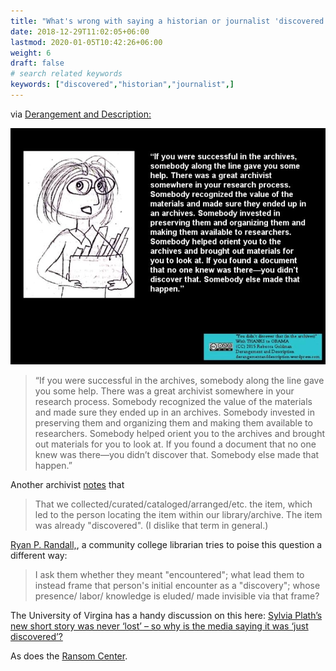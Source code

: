 ```yaml
---
title: "What's wrong with saying a historian or journalist 'discovered' an item in the archives?"
date: 2018-12-29T11:02:05+06:00
lastmod: 2020-01-05T10:42:26+06:00
weight: 6
draft: false
# search related keywords
keywords: ["discovered","historian","journalist",]
---
```


via [Derangement and Description:](https://derangementanddescription.wordpress.com/2015/06/16/you-didnt-discover-that-in-the-archives/)

![image example](img-1.jpg "image")

> “If you were successful in the archives, somebody along the line gave you some help. There was a great archivist somewhere in your research process. Somebody recognized the value of the materials and made sure they ended up in an archives. Somebody invested in preserving them and organizing them and making them available to researchers. Somebody helped orient you to the archives and brought out materials for you to look at. If you found a document that no one knew was there—you didn’t discover that. Somebody else made that happen.”

Another archivist [notes](https://twitter.com/AceOnFire77/status/1300537848072941568) that

> That we collected/curated/cataloged/arranged/etc. the item, which led to the person locating the item within our library/archive. The item was already "discovered". (I dislike that term in general.)

[Ryan P. Randall,](https://twitter.com/foureyedsoul), a community college librarian tries to poise this question a different way:

> I ask them whether they meant "encountered"; what lead them to instead frame that person's initial encounter as a "discovery"; whose presence/ labor/ knowledge is eluded/ made invisible via that frame?

The University of Virgina has a handy discussion on this here: [Sylvia Plath’s new short story was never ‘lost’ – so why is the media saying it was ‘just discovered’?](https://news.library.virginia.edu/2019/01/28/10262/)

As does the [Ransom Center](https://sites.utexas.edu/ransomcentermagazine/2011/02/23/how-are-unpublished-manuscripts-unearthed-at-the-ransom-center/).